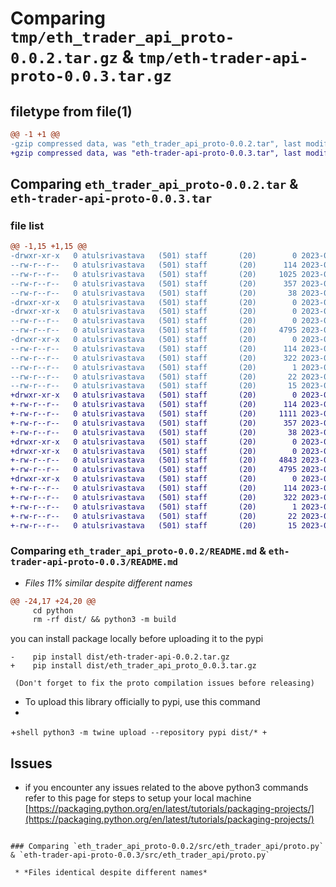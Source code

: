 # Comparing `tmp/eth_trader_api_proto-0.0.2.tar.gz` & `tmp/eth-trader-api-proto-0.0.3.tar.gz`

## filetype from file(1)

```diff
@@ -1 +1 @@
-gzip compressed data, was "eth_trader_api_proto-0.0.2.tar", last modified: Wed May 31 17:39:03 2023, max compression
+gzip compressed data, was "eth-trader-api-proto-0.0.3.tar", last modified: Wed May 31 18:01:31 2023, max compression
```

## Comparing `eth_trader_api_proto-0.0.2.tar` & `eth-trader-api-proto-0.0.3.tar`

### file list

```diff
@@ -1,15 +1,15 @@
-drwxr-xr-x   0 atulsrivastava   (501) staff       (20)        0 2023-05-31 17:39:03.218201 eth_trader_api_proto-0.0.2/
--rw-r--r--   0 atulsrivastava   (501) staff       (20)      114 2023-05-31 17:39:03.218024 eth_trader_api_proto-0.0.2/PKG-INFO
--rw-r--r--   0 atulsrivastava   (501) staff       (20)     1025 2023-05-31 17:31:26.000000 eth_trader_api_proto-0.0.2/README.md
--rw-r--r--   0 atulsrivastava   (501) staff       (20)      357 2023-05-31 17:37:43.000000 eth_trader_api_proto-0.0.2/pyproject.toml
--rw-r--r--   0 atulsrivastava   (501) staff       (20)       38 2023-05-31 17:39:03.218258 eth_trader_api_proto-0.0.2/setup.cfg
-drwxr-xr-x   0 atulsrivastava   (501) staff       (20)        0 2023-05-31 17:39:03.215973 eth_trader_api_proto-0.0.2/src/
-drwxr-xr-x   0 atulsrivastava   (501) staff       (20)        0 2023-05-31 17:39:03.216873 eth_trader_api_proto-0.0.2/src/eth_trader_api/
--rw-r--r--   0 atulsrivastava   (501) staff       (20)        0 2023-05-31 17:38:48.000000 eth_trader_api_proto-0.0.2/src/eth_trader_api/__init__.py
--rw-r--r--   0 atulsrivastava   (501) staff       (20)     4795 2023-05-31 17:38:48.000000 eth_trader_api_proto-0.0.2/src/eth_trader_api/proto.py
-drwxr-xr-x   0 atulsrivastava   (501) staff       (20)        0 2023-05-31 17:39:03.217805 eth_trader_api_proto-0.0.2/src/eth_trader_api_proto.egg-info/
--rw-r--r--   0 atulsrivastava   (501) staff       (20)      114 2023-05-31 17:39:03.000000 eth_trader_api_proto-0.0.2/src/eth_trader_api_proto.egg-info/PKG-INFO
--rw-r--r--   0 atulsrivastava   (501) staff       (20)      322 2023-05-31 17:39:03.000000 eth_trader_api_proto-0.0.2/src/eth_trader_api_proto.egg-info/SOURCES.txt
--rw-r--r--   0 atulsrivastava   (501) staff       (20)        1 2023-05-31 17:39:03.000000 eth_trader_api_proto-0.0.2/src/eth_trader_api_proto.egg-info/dependency_links.txt
--rw-r--r--   0 atulsrivastava   (501) staff       (20)       22 2023-05-31 17:39:03.000000 eth_trader_api_proto-0.0.2/src/eth_trader_api_proto.egg-info/requires.txt
--rw-r--r--   0 atulsrivastava   (501) staff       (20)       15 2023-05-31 17:39:03.000000 eth_trader_api_proto-0.0.2/src/eth_trader_api_proto.egg-info/top_level.txt
+drwxr-xr-x   0 atulsrivastava   (501) staff       (20)        0 2023-05-31 18:01:31.465148 eth-trader-api-proto-0.0.3/
+-rw-r--r--   0 atulsrivastava   (501) staff       (20)      114 2023-05-31 18:01:31.464969 eth-trader-api-proto-0.0.3/PKG-INFO
+-rw-r--r--   0 atulsrivastava   (501) staff       (20)     1111 2023-05-31 18:00:17.000000 eth-trader-api-proto-0.0.3/README.md
+-rw-r--r--   0 atulsrivastava   (501) staff       (20)      357 2023-05-31 18:00:42.000000 eth-trader-api-proto-0.0.3/pyproject.toml
+-rw-r--r--   0 atulsrivastava   (501) staff       (20)       38 2023-05-31 18:01:31.465197 eth-trader-api-proto-0.0.3/setup.cfg
+drwxr-xr-x   0 atulsrivastava   (501) staff       (20)        0 2023-05-31 18:01:31.462974 eth-trader-api-proto-0.0.3/src/
+drwxr-xr-x   0 atulsrivastava   (501) staff       (20)        0 2023-05-31 18:01:31.463937 eth-trader-api-proto-0.0.3/src/eth_trader_api/
+-rw-r--r--   0 atulsrivastava   (501) staff       (20)     4843 2023-05-31 17:59:29.000000 eth-trader-api-proto-0.0.3/src/eth_trader_api/__init__.py
+-rw-r--r--   0 atulsrivastava   (501) staff       (20)     4795 2023-05-31 17:59:21.000000 eth-trader-api-proto-0.0.3/src/eth_trader_api/proto.py
+drwxr-xr-x   0 atulsrivastava   (501) staff       (20)        0 2023-05-31 18:01:31.464772 eth-trader-api-proto-0.0.3/src/eth_trader_api_proto.egg-info/
+-rw-r--r--   0 atulsrivastava   (501) staff       (20)      114 2023-05-31 18:01:31.000000 eth-trader-api-proto-0.0.3/src/eth_trader_api_proto.egg-info/PKG-INFO
+-rw-r--r--   0 atulsrivastava   (501) staff       (20)      322 2023-05-31 18:01:31.000000 eth-trader-api-proto-0.0.3/src/eth_trader_api_proto.egg-info/SOURCES.txt
+-rw-r--r--   0 atulsrivastava   (501) staff       (20)        1 2023-05-31 18:01:31.000000 eth-trader-api-proto-0.0.3/src/eth_trader_api_proto.egg-info/dependency_links.txt
+-rw-r--r--   0 atulsrivastava   (501) staff       (20)       22 2023-05-31 18:01:31.000000 eth-trader-api-proto-0.0.3/src/eth_trader_api_proto.egg-info/requires.txt
+-rw-r--r--   0 atulsrivastava   (501) staff       (20)       15 2023-05-31 18:01:31.000000 eth-trader-api-proto-0.0.3/src/eth_trader_api_proto.egg-info/top_level.txt
```

### Comparing `eth_trader_api_proto-0.0.2/README.md` & `eth-trader-api-proto-0.0.3/README.md`

 * *Files 11% similar despite different names*

```diff
@@ -24,17 +24,20 @@
     cd python
     rm -rf dist/ && python3 -m build 
 ```
 
 you can install package locally before uploading it to the pypi
 
 ```shell
-    pip install dist/eth-trader-api-0.0.2.tar.gz
+    pip install dist/eth_trader_api_proto_0.0.3.tar.gz
 ```
 
     (Don't forget to fix the proto compilation issues before releasing)
+    To upload this library officially to pypi, use this command
+
+```shell
     python3 -m twine upload --repository pypi dist/*
+```   
 
 ## Issues
-
     if you encounter any issues related to the above python3 commands refer to this page for steps to setup your local machine 
     [https://packaging.python.org/en/latest/tutorials/packaging-projects/](https://packaging.python.org/en/latest/tutorials/packaging-projects/)
```

### Comparing `eth_trader_api_proto-0.0.2/src/eth_trader_api/proto.py` & `eth-trader-api-proto-0.0.3/src/eth_trader_api/proto.py`

 * *Files identical despite different names*


